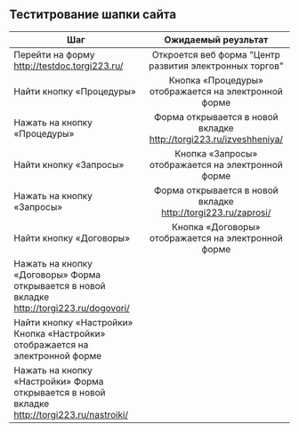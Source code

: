 ## Теститрование шапки сайта
| Шаг           | Ожидаемый реузльтат            | 
| -------------                                  |:------------------:                                                | 
| Перейти на форму http://testdoc.torgi223.ru/   | Откроется веб форма "Центр развития электронных торгов"            | 
| Найти кнопку «Процедуры»                       | Кнопка «Процедуры» отображается на  электронной форме              |
| Нажать на кнопку «Процедуры»                   | Форма открывается в новой вкладке http://torgi223.ru/izveshheniya/ | 
| Найти кнопку «Запросы»                         | Кнопка «Запросы» отображается на  электронной форме                |
| Нажать на кнопку «Запросы»                     | Форма открывается в новой вкладке http://torgi223.ru/zaprosi/      |     
| Найти кнопку «Договоры»                        | Кнопка «Договоры» отображается на  электронной форме               |
| Нажать на кнопку «Договоры»                      Форма открывается в новой вкладке http://torgi223.ru/dogovori/     |
| Найти кнопку «Настройки»                         Кнопка «Настройки» отображается на  электронной форме              |
| Нажать на кнопку «Настройки»                     Форма открывается в новой вкладке http://torgi223.ru/nastroiki/    |





